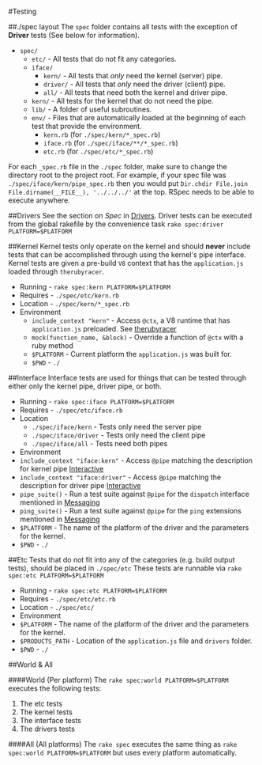 #Testing

##./spec layout
The `spec` folder contains all tests with the exception of **Driver** tests (See below for information).

  * `spec/`
    - `etc/`  - All tests that do not fit any categories.
    - `iface/`
      - `kern/` - All tests that *only* need the kernel (server) pipe.
      - `driver/` - All tests that *only* need the driver (client) pipe.
      -  `all/` - All tests that need both the kernel and driver pipe.
    - `kern/` - All tests for the kernel that do not need the pipe.
    - `lib/` - A folder of useful subroutines.
    - `env/` - Files that are automatically loaded at the beginning of each test that provide the environment.
      - `kern.rb` (for `./spec/kern/*_spec.rb`)
      - `iface.rb` (for `./spec/iface/**/*_spec.rb`)
      - `etc.rb` (for `./spec/etc/*_spec.rb`)

For each `_spec.rb` file in the `./spec` folder, make sure to change the directory root to the project root. For example, if your spec file was
`./spec/iface/kern/pipe_spec.rb` then you would put `Dir.chdir File.join File.dirname(__FILE__), '../../../'` at the top. RSpec needs to be able to
execute anywhere.

##Drivers
See the section on *Spec* in [Drivers](./drivers.md). Driver tests can be executed from the global rakefile by the convenience task `rake spec:driver PLATFORM=$PLATFORM`

##Kernel
Kernel tests only operate on the kernel and should **never** include tests that can be accomplished through using the kernel's pipe interface. Kernel tests are given a pre-build `V8` context that has the `application.js` loaded through `therubyracer`.

 * Running - `rake spec:kern PLATFORM=$PLATFORM`
 * Requires - `./spec/etc/kern.rb`
 * Location - `./spec/kern/*_spec.rb`
 * Environment
   * `include_context "kern"` - Access `@ctx`, a V8 runtime that has `application.js` preloaded. See [therubyracer](https://github.com/cowboyd/therubyracer)
   * `mock(function_name, &block)` - Override a function of `@ctx` with a ruby method
   * `$PLATFORM` - Current platform the `application.js` was built for.
   * `$PWD` - `./`

##Interface
Interface tests are used for things that can be tested through either only the kernel pipe, driver pipe, or both.
  * Running - `rake spec:iface PLATFORM=$PLATFORM`
  * Requires - `./spec/etc/iface.rb`
  * Location
    * `./spec/iface/kern` - Tests only need the server pipe
    * `./spec/iface/driver` - Tests only need the client pipe
    * `./spec/iface/all` - Tests need both pipes
  * Environment
   * `include_context "iface:kern"` - Access `@pipe` matching the description for kernel pipe [Interactive](./interactive.md)
   * `include_context "iface:driver"` - Access `@pipe` matching the description for driver pipe [Interactive](./interactive.md)
   * `pipe_suite()` - Run a test suite against `@pipe` for the `dispatch` interface mentioned in [Messaging](./messaging.md)
   * `ping_suite()` - Run a test suite against `@pipe` for the `ping` extensions mentioned in [Messaging](./messaging.md)
   * `$PLATFORM` - The name of the platform of the driver and the parameters for the kernel.
   * `$PWD` - `./`

##Etc
Tests that do not fit into any of the categories (e.g. build output tests), should be placed in `./spec/etc`
These tests are runnable via `rake spec:etc PLATFORM=$PLATFORM`

  * Running - `rake spec:etc PLATFORM=$PLATFORM`
  * Requires - `./spec/etc/etc.rb`
  * Location - `./spec/etc/`
  * Environment
   * `$PLATFORM` - The name of the platform of the driver and the parameters for the kernel.
   * `$PRODUCTS_PATH` - Location of the `application.js` file and `drivers` folder.
   * `$PWD` - `./`

##World & All

####World (Per platform)
The `rake spec:world PLATFORM=$PLATFORM` executes the following tests:
  1. The etc tests
  2. The kernel tests
  4. The interface tests
  5. The drivers tests

####All (All platforms)
The `rake spec` executes the same thing as `rake spec:world PLATFORM=$PLATFORM` but uses every platform automatically.
